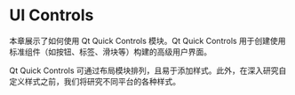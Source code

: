 # UI Controls

本章展示了如何使用 Qt Quick Controls 模块。Qt Quick Controls 用于创建使用标准组件（如按钮、标签、滑块等）构建的高级用户界面。

Qt Quick Controls 可通过布局模块排列，且易于添加样式。此外，在深入研究自定义样式之前，我们将研究不同平台的各种样式。

